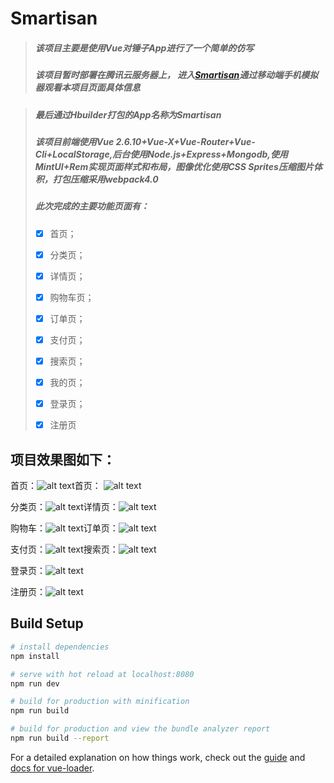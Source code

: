 # Smartisan

> ##### 该项目主要是使用Vue对锤子App进行了一个简单的仿写
>
> ##### 该项目暂时部署在腾讯云服务器上， 进入[Smartisan](http://193.112.112.233)通过移动端手机模拟器观看本项目页面具体信息
>


> ##### 最后通过Hbuilder打包的App名称为Smartisan
>
>##### 该项目前端使用Vue 2.6.10+Vue-X+Vue-Router+Vue-Cli+LocalStorage,后台使用Node.js+Express+Mongodb,使用MintUI+Rem实现页面样式和布局，图像优化使用CSS Sprites压缩图片体积，打包压缩采用webpack4.0
>
>##### 此次完成的主要功能页面有：
>
>- [x]  首页；
>
>- [x]  分类页；
>
>- [x]  详情页；
>
>- [x]  购物车页；
>
>- [x]  订单页；
>
>- [x]  支付页；
>
>- [x]  搜索页；
>
>- [x]  我的页；
>
>- [x]  登录页；
>
>- [x]  注册页

## 项目效果图如下：

首页：![alt text](https://gitee.com/dearhuan/images/raw/master/image/screen-index.png)首页： ![alt text](https://gitee.com/dearhuan/images/raw/master/image/screen-index2.png)

分类页：![alt text](https://gitee.com/dearhuan/images/raw/master/image/screen-classify.png)详情页：![alt text](https://gitee.com/dearhuan/images/raw/master/image/screen-detail.png)

购物车：![alt text](https://gitee.com/dearhuan/images/raw/master/image/screen-cart.png)订单页：![alt text](https://gitee.com/dearhuan/images/raw/master/image/screen-order.png)

支付页：![alt text](https://gitee.com/dearhuan/images/raw/master/image/screen-pay.png)搜索页：![alt text](https://gitee.com/dearhuan/images/raw/master/image/screen-search.png)

登录页：![alt text](https://gitee.com/dearhuan/images/raw/master/image/screen-login.png)

注册页：![alt text](https://gitee.com/dearhuan/images/raw/master/image/screen-regist.png)

## Build Setup

``` bash
# install dependencies
npm install

# serve with hot reload at localhost:8080
npm run dev

# build for production with minification
npm run build

# build for production and view the bundle analyzer report
npm run build --report
```

For a detailed explanation on how things work, check out the [guide](http://vuejs-templates.github.io/webpack/) and [docs for vue-loader](http://vuejs.github.io/vue-loader).

